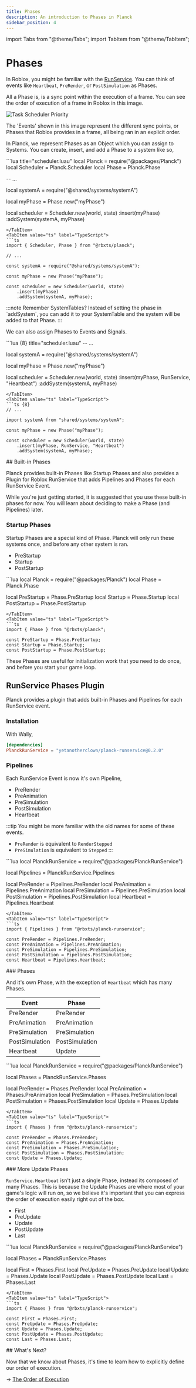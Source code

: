 ```yaml
---
title: Phases
description: An introduction to Phases in Planck
sidebar_position: 4
---
```


import Tabs from "@theme/Tabs";
import TabItem from "@theme/TabItem";

# Phases

In Roblox, you might be familiar with the [RunService](https://create.roblox.com/docs/reference/engine/classes/RunService). You can think of events
like `Heartbeat`, `PreRender`, or `PostSimulation` as Phases.

All a Phase is, is a sync point within the execution of a frame. You can see
the order of execution of a frame in Roblox in this image.

![Task Scheduler Priority](https://prod.docsiteassets.roblox.com/assets/optimization/task-scheduler/scheduler-priority.png.webp)

The 'Events' shown in this image represent the different sync points, or
Phases that Roblox provides in a frame, all being ran in an explicit order.

In Planck, we represent Phases as an Object which you can assign to
Systems. You can create, insert, and add a Phase to a system like so,

<Tabs groupId="language">
<TabItem value="lua" label="Luau">
```lua title="scheduler.luau"
local Planck = require("@packages/Planck")
local Scheduler = Planck.Scheduler
local Phase = Planck.Phase

-- ...

local systemA = require("@shared/systems/systemA")

local myPhase = Phase.new("myPhase")

local scheduler = Scheduler.new(world, state)
    :insert(myPhase)
    :addSystem(systemA, myPhase)
```
</TabItem>
<TabItem value="ts" label="TypeScript">
```ts
import { Scheduler, Phase } from "@rbxts/planck";

// ...

const systemA = require("@shared/systems/systemA");

const myPhase = new Phase("myPhase");

const scheduler = new Scheduler(world, state)
    .insert(myPhase)
    .addSystem(systemA, myPhase);
```
</TabItem>
</Tabs>
:::note
Remember SystemTables? Instead of setting the phase in `addSystem`, you can
add it to your SystemTable and the system will be added to that Phase.
:::

We can also assign Phases to Events and Signals.

<Tabs groupId="language">
<TabItem value="lua" label="Luau">
```lua {8} title="scheduler.luau"
-- ...

local systemA = require("@shared/systems/systemA")

local myPhase = Phase.new("myPhase")

local scheduler = Scheduler.new(world, state)
    :insert(myPhase, RunService, "Heartbeat")
    :addSystem(systemA, myPhase)
```
</TabItem>
<TabItem value="ts" label="TypeScript">
```ts {8}
// ...

import systemA from "shared/systems/systemA";

const myPhase = new Phase("myPhase");

const scheduler = new Scheduler(world, state)
    .insert(myPhase, RunService, "Heartbeat")
    .addSystem(systemA, myPhase);
```
</TabItem>
</Tabs>
## Built-in Phases

Planck provides built-in Phases like Startup Phases and also provides a Plugin
for Roblox RunService that adds Pipelines and Phases for each RunService Event.

While you're just getting started, it is suggested that you use these built-in
phases for now. You will learn about deciding to make a Phase (and Pipelines)
later.

### Startup Phases

Startup Phases are a special kind of Phase. Planck will only run these
systems once, and before any other system is ran.

- PreStartup
- Startup
- PostStartup

<Tabs groupId="language">
<TabItem value="lua" label="Luau">
```lua
local Planck = require("@packages/Planck")
local Phase = Planck.Phase

local PreStartup = Phase.PreStartup
local Startup = Phase.Startup
local PostStartup = Phase.PostStartup
```
</TabItem>
<TabItem value="ts" label="TypeScript">
```ts
import { Phase } from "@rbxts/planck";

const PreStartup = Phase.PreStartup;
const Startup = Phase.Startup;
const PostStartup = Phase.PostStartup;
```
</TabItem>
</Tabs>

These Phases are useful for initialization work that you need to do once,
and before you start your game loop.

## RunService Phases Plugin

Planck provides a plugin that adds built-in Phases and Pipelines for each
RunService event.

### Installation

With Wally,
```toml
[dependencies]
PlanckRunService = "yetanotherclown/planck-runservice@0.2.0"
```

### Pipelines

Each RunService Event is now it's own Pipeline,

- PreRender
- PreAnimation
- PreSimulation
- PostSimulation
- Heartbeat

:::tip
You might be more familiar with the old names for some of these events.

- `PreRender` is equivalent to `RenderStepped`
- `PreSimulation` is equivalent to `Stepped`
:::

<Tabs groupId="language">
<TabItem value="lua" label="Luau">
```lua
local PlanckRunService = require("@packages/PlanckRunService")

local Pipelines = PlanckRunService.Pipelines

local PreRender = Pipelines.PreRender
local PreAnimation = Pipelines.PreAnimation
local PreSimulation = Pipelines.PreSimulation
local PostSimulation = Pipelines.PostSimulation
local Heartbeat = Pipelines.Heartbeat
```
</TabItem>
<TabItem value="ts" label="TypeScript">
```ts
import { Pipelines } from "@rbxts/planck-runservice";

const PreRender = Pipelines.PreRender;
const PreAnimation = Pipelines.PreAnimation;
const PreSimulation = Pipelines.PreSimulation;
const PostSimulation = Pipelines.PostSimulation;
const Heartbeat = Pipelines.Heartbeat;
```
</TabItem>
</Tabs>
### Phases

And it's own Phase, with the exception of `Heartbeat` which has many Phases.

| Event          | Phase          |
| -------------- | -------------- |
| PreRender      | PreRender      |
| PreAnimation   | PreAnimation   |
| PreSimulation  | PreSimulation  |
| PostSimulation | PostSimulation |
| Heartbeat      | Update         |

<Tabs groupId="language">
<TabItem value="lua" label="Luau">
```lua
local PlanckRunService = require("@packages/PlanckRunService")

local Phases = PlanckRunService.Phases

local PreRender = Phases.PreRender
local PreAnimation = Phases.PreAnimation
local PreSimulation = Phases.PreSimulation
local PostSimulation = Phases.PostSimulation
local Update = Phases.Update
```
</TabItem>
<TabItem value="ts" label="TypeScript">
```ts
import { Phases } from "@rbxts/planck-runservice";

const PreRender = Phases.PreRender;
const PreAnimation = Phases.PreAnimation;
const PreSimulation = Phases.PreSimulation;
const PostSimulation = Phases.PostSimulation;
const Update = Phases.Update;
```
</TabItem>
</Tabs>
### More Update Phases

`RunService.Heartbeat` isn't just a single Phase, instead its composed of
many Phases. This is because the Update Phases are where most of your
game's logic will run on, so we believe it's important that you can
express the order of execution easily right out of the box.

- First
- PreUpdate
- Update
- PostUpdate
- Last

<Tabs groupId="language">
<TabItem value="lua" label="Luau">
```lua
local PlanckRunService = require("@packages/PlanckRunService")

local Phases = PlanckRunService.Phases

local First = Phases.First
local PreUpdate = Phases.PreUpdate
local Update = Phases.Update
local PostUpdate = Phases.PostUpdate
local Last = Phases.Last
```
</TabItem>
<TabItem value="ts" label="TypeScript">
```ts
import { Phases } from "@rbxts/planck-runservice";

const First = Phases.First;
const PreUpdate = Phases.PreUpdate;
const Update = Phases.Update;
const PostUpdate = Phases.PostUpdate;
const Last = Phases.Last;
```
</TabItem>
</Tabs>
## What's Next?

Now that we know about Phases, it's time to learn how to explicitly define
our order of execution.

→ [The Order of Execution](./order.md)
